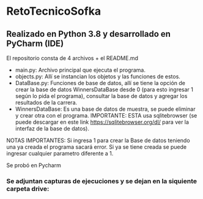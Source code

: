# RetoTecnicoSofka
## Realizado en Python 3.8 y desarrollado en PyCharm (IDE)

El repositorio consta de 4 archivos + el README.md

- main.py: Archivo principal que ejecuta el programa.
- objects.py: Allí se instancian los objetos y las funciones de estos.
- DataBase.py: Funciones de base de datos, allí se tiene la opción de crear la base de datos WinnersDataBase desde 0 (para esto ingresar 1 según lo pida el programa), consultar la base de datos y agregar los resultados de la carrera.
- WinnersDataBase: Es una base de datos de muestra, se puede eliminar y crear otra con el programa. IMPORTANTE: ESTA usa sqlitebrowser (se puede descargar en este link https://sqlitebrowser.org/dl/ para ver la interfaz de la base de datos).

NOTAS IMPORTANTES: Si ingresa 1 para crear la Base de datos teniendo una ya creada el programa sacará error. Si ya se tiene creada se puede ingresar cualquier parametro diferente a 1.

Se probó en Pycharm

### Se adjuntan capturas de ejecuciones y se dejan en la siquiente carpeta drive: 

